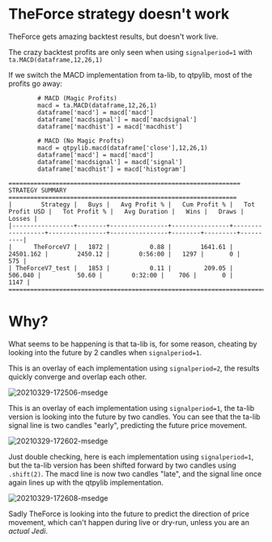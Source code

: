 # TheForce strategy doesn't work

TheForce gets amazing backtest results, but doesn't work live.

The crazy backtest profits are only seen when using `signalperiod=1` with `ta.MACD(dataframe,12,26,1)`

If we switch the MACD implementation from ta-lib, to qtpylib, most of the profits go away:

```
        # MACD (Magic Profits)
        macd = ta.MACD(dataframe,12,26,1)
        dataframe['macd'] = macd['macd']
        dataframe['macdsignal'] = macd['macdsignal']
        dataframe['macdhist'] = macd['macdhist']
```

```
        # MACD (No Magic Profts)
        macd = qtpylib.macd(dataframe['close'],12,26,1)
        dataframe['macd'] = macd['macd']
        dataframe['macdsignal'] = macd['signal']
        dataframe['macdhist'] = macd['histogram']
```

```
================================================================ STRATEGY SUMMARY ===============================================================
|        Strategy |   Buys |   Avg Profit % |   Cum Profit % |   Tot Profit USD |   Tot Profit % |   Avg Duration |   Wins |   Draws |   Losses |
|-----------------+--------+----------------+----------------+------------------+----------------+----------------+--------+---------+----------|
|      TheForceV7 |   1872 |           0.88 |        1641.61 |        24501.162 |        2450.12 |        0:56:00 |   1297 |       0 |      575 |
| TheForceV7_test |   1853 |           0.11 |         209.05 |          506.040 |          50.60 |        0:32:00 |    706 |       0 |     1147 |
=================================================================================================================================================
```

# Why?

What seems to be happening is that ta-lib is, for some reason, cheating by looking into the future by 2 candles when `signalperiod=1`.

This is an overlay of each implementation using `signalperiod=2`, the results quickly converge and overlap each other.

![20210329-172506-msedge](https://user-images.githubusercontent.com/323682/112810586-22f71d80-90b6-11eb-8aa1-0602cbd40731.png)

This is an overlay of each implementation using `signalperiod=1`, the ta-lib version is looking into the future by two candles.  You can see that the ta-lib signal line is two candles "early", predicting the future price movement.

![20210329-172602-msedge](https://user-images.githubusercontent.com/323682/112810643-31ddd000-90b6-11eb-889b-333de04f596a.png)

Just double checking, here is each implementation using `signalperiod=1`, but the ta-lib version has been shifted forward by two candles using `.shift(2)`.  The macd line is now two candles "late", and the signal line once again lines up with the qtpylib implementation.

![20210329-172608-msedge](https://user-images.githubusercontent.com/323682/112810651-34d8c080-90b6-11eb-8b5e-6814345269dd.png)

Sadly TheForce is looking into the future to predict the direction of price movement, which can't happen during live or dry-run, unless you are an _actual Jedi_.
